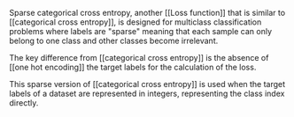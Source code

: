 Sparse categorical cross entropy, another [[Loss function]] that is similar to [[categorical cross entropy]], is designed for multiclass classification problems where labels are "sparse" meaning that each sample can only belong to one class and other classes become irrelevant.

The key difference from [[categorical cross entropy]] is the absence of [[one hot encoding]] the target labels for the calculation of the loss.

This sparse version of [[categorical cross entropy]] is used when the target labels of a dataset are represented in integers, representing the class index directly.
